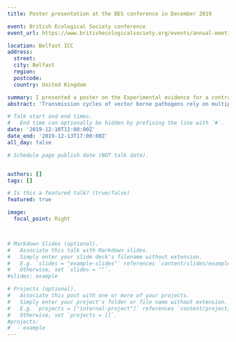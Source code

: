 ```yaml
---
title: Poster presentation at the BES conference in December 2019

event: British Ecological Society conference
event_url: https://www.britishecologicalsociety.org/events/annual-meeting-2019/

location: Belfast ICC 
address:
  street: 
  city: Belfast
  region: 
  postcode: 
  country: United Kingdom

summary: I presented a poster on the Experimental evidence for a contrasting effect of deer on ticks and tick-borne disease risk at the British Ecological Society conference in December 2019
abstract: 'Transmission cycles of vector borne pathogens rely on multiple hosts; competent species which maintain the pathogen and reproduction hosts which support vector populations. This is the case for Lyme disease (LD), a disease caused by *Borrelia burgdorferi* s.l and transmitted by ticks. In Scotland, small mammals are competent reservoirs and transmit *Borrelia afzelii* whereas deer are incompetent hosts, but support tick populations. However, the effect of high deer densities on small mammals and prevalence of *B. afzelii* remain unclear. To test this an experimental design was used and data on vegetation structure, tick density and rodent abundance was collected. Consistent with our predictions, high deer density was associated with shorter vegetation, higher tick numbers, fewer rodents and lower prevalence of *B. afzelii*. These preliminary results show how the density of non-competent hosts can modulate the prevalence of a vector-borne pathogen and are consistent with deer acting as dilution hosts. '

# Talk start and end times.
#   End time can optionally be hidden by prefixing the line with `#`.
date: '2019-12-10T11:00:00Z'
date_end: '2019-12-13T17:00:00Z'
all_day: false

# Schedule page publish date (NOT talk date).


authors: []
tags: []

# Is this a featured talk? (true/false)
featured: true

image:
  focal_point: Right



# Markdown Slides (optional).
#   Associate this talk with Markdown slides.
#   Simply enter your slide deck's filename without extension.
#   E.g. `slides = "example-slides"` references `content/slides/example-slides.md`.
#   Otherwise, set `slides = ""`.
#slides: example

# Projects (optional).
#   Associate this post with one or more of your projects.
#   Simply enter your project's folder or file name without extension.
#   E.g. `projects = ["internal-project"]` references `content/project/deep-learning/index.md`.
#   Otherwise, set `projects = []`.
#projects:
#  - example
---
```


